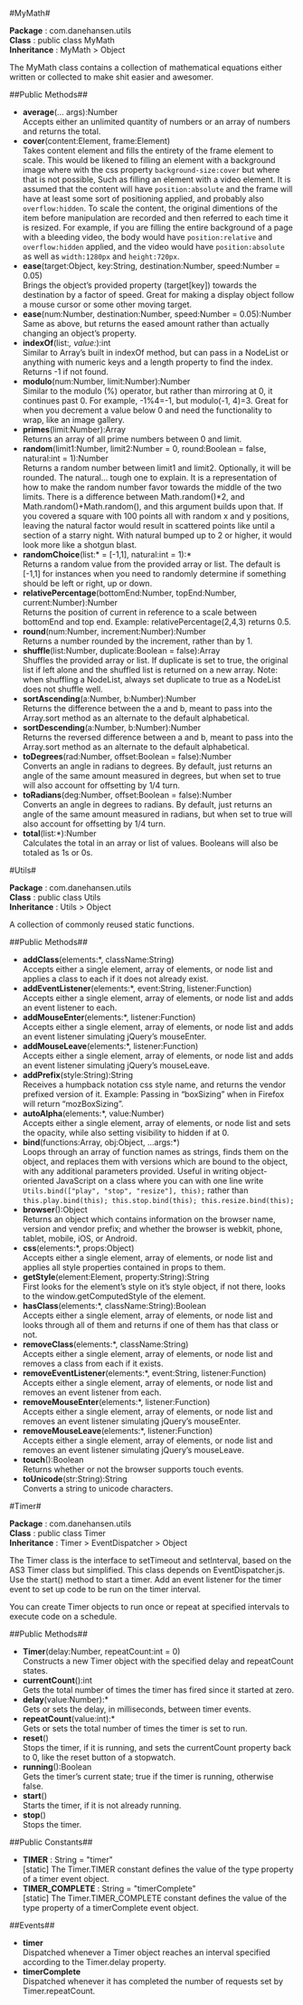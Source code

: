 #MyMath#

__Package__ : com.danehansen.utils  
__Class__ : public class MyMath  
__Inheritance__ : MyMath > Object

The MyMath class contains a collection of mathematical equations either written or collected to make shit easier and awesomer.

##Public Methods##

* __average__(... args):Number  
Accepts either an unlimited quantity of numbers or an array of numbers and returns the total. 
* __cover__(content:Element, frame:Element)  
Takes content element and fills the entirety of the frame element to scale. This would be likened to filling an element with a background image where with the css property `background-size:cover` but where that is not possible, Such as filling an element with a video element. It is assumed that the content will have `position:absolute` and the frame will have at least some sort of positioning applied, and probably also `overflow:hidden`. To scale the content, the original dimentions of the item before manipulation are recorded and then referred to each time it is resized. For example, if you are filling the entire background of a page with a bleeding video, the body would have `position:relative` and `overflow:hidden` applied, and the video would have `position:absolute` as well as `width:1280px` and `height:720px`.
* __ease__(target:Object, key:String, destination:Number, speed:Number = 0.05)  
Brings the object’s provided property (target[key]) towards the destination by a factor of speed. Great for making a display object follow a mouse cursor or some other moving target.
* __ease__(num:Number, destination:Number, speed:Number = 0.05):Number  
Same as above, but returns the eased amount rather than actually changing an object’s property.
* __indexOf__(list:*, value:*):int  
Similar to Array’s built in indexOf method, but can pass in a NodeList or anything with numeric keys and a length property to find the index. Returns -1 if not found.
* __modulo__(num:Number, limit:Number):Number  
Similar to the modulo (%) operator, but rather than mirroring at 0, it continues past 0. For example, -1%4=-1, but modulo(-1, 4)=3. Great for when you decrement a value below 0 and need the functionality to wrap, like an image gallery.
* __primes__(limit:Number):Array  
Returns an array of all prime numbers between 0 and limit.
* __random__(limit1:Number, limit2:Number = 0, round:Boolean = false, natural:int = 1):Number  
Returns a random number between limit1 and limit2. Optionally, it will be rounded. The natural... tough one to explain. It is a representation of how to make the random number favor towards the middle of the two limits. There is a difference between Math.random()*2, and Math.random()+Math.random(), and this argument builds upon that. If you covered a square with 100 points all with random x and y positions, leaving the natural factor would result in scattered points like until a section of a starry night. With natural bumped up to 2 or higher, it would look more like a shotgun blast.
* __randomChoice__(list:* = [-1,1], natural:int = 1):*  
Returns a random value from the provided array or list. The default is [-1,1] for instances when you need to randomly determine if something should be left or right, up or down.
* __relativePercentage__(bottomEnd:Number, topEnd:Number, current:Number):Number  
Returns the position of current in reference to a scale between bottomEnd and top end. Example: relativePercentage(2,4,3) returns 0.5.
* __round__(num:Number, increment:Number):Number  
Returns a number rounded by the increment, rather than by 1.
* __shuffle__(list:Number, duplicate:Boolean = false):Array  
Shuffles the provided array or list. If duplicate is set to true, the original list if left alone and the shuffled list is returned on a new array. Note: when shuffling a NodeList, always set duplicate to true as a NodeList does not shuffle well. 
* __sortAscending__(a:Number, b:Number):Number  
Returns the difference between the a and b, meant to pass into the Array.sort method as an alternate to the default alphabetical.
* __sortDescending__(a:Number, b:Number):Number  
Returns the reversed difference between a and b, meant to pass into the Array.sort method as an alternate to the default alphabetical.
* __toDegrees__(rad:Number, offset:Boolean = false):Number  
Converts an angle in radians to degrees. By default, just returns an angle of the same amount measured in degrees, but when set to true will also account for offsetting by 1/4 turn.
* __toRadians__(deg:Number, offset:Boolean = false):Number  
Converts an angle in degrees to radians. By default, just returns an angle of the same amount measured in radians, but when set to true will also account for offsetting by 1/4 turn. 
* __total__(list:*):Number  
Calculates the total in an array or list of values. Booleans will also be totaled as 1s or 0s.

#Utils#

__Package__ : com.danehansen.utils  
__Class__ : public class Utils  
__Inheritance__ : Utils > Object

A collection of commonly reused static functions.

##Public Methods##

* __addClass__(elements:*, className:String)  
Accepts either a single element, array of elements, or node list and applies a class to each if it does not already exist. 
* __addEventListener__(elements:*, event:String, listener:Function)  
Accepts either a single element, array of elements, or node list and adds an event listener to each.
* __addMouseEnter__(elements:*, listener:Function)  
Accepts either a single element, array of elements, or node list and adds an event listener simulating jQuery’s mouseEnter. 
* __addMouseLeave__(elements:*, listener:Function)  
Accepts either a single element, array of elements, or node list and adds an event listener simulating jQuery’s mouseLeave. 
* __addPrefix__(style:String):String  
Receives a humpback notation css style name, and returns the vendor prefixed version of it. Example: Passing in “boxSizing” when in Firefox will return “mozBoxSizing”.
* __autoAlpha__(elements:*, value:Number)  
Accepts either a single element, array of elements, or node list and sets the opacity, while also setting visibility to hidden if at 0. 
* __bind__(functions:Array, obj:Object, ...args:*)  
Loops through an array of function names as strings, finds them on the object, and replaces them with versions which are bound to the object, with any additional parameters provided. Useful in writing object-oriented JavaScript on a class where you can with one line write `Utils.bind(["play", "stop", "resize"], this);` rather than `this.play.bind(this); this.stop.bind(this); this.resize.bind(this);`
* __browser__():Object  
Returns an object which contains information on the browser name, version and vendor prefix; and whether the browser is webkit, phone, tablet, mobile, iOS, or Android.  
* __css__(elements:*, props:Object)  
Accepts either a single element, array of elements, or node list and applies all style properties contained in props to them.  
* __getStyle__(element:Element, property:String):String  
First looks for the element’s style on it’s style object, if not there, looks to the window.getComputedStyle of the element.  
* __hasClass__(elements:*, className:String):Boolean  
Accepts either a single element, array of elements, or node list and looks through all of them and returns if one of them has that class or not.  
* __removeClass__(elements:*, className:String)  
Accepts either a single element, array of elements, or node list and removes a class from each if it exists. 
* __removeEventListener__(elements:*, event:String, listener:Function)  
Accepts either a single element, array of elements, or node list and removes an event listener from each.
* __removeMouseEnter__(elements:*, listener:Function)  
Accepts either a single element, array of elements, or node list and removes an event listener simulating jQuery’s mouseEnter. 
* __removeMouseLeave__(elements:*, listener:Function)  
Accepts either a single element, array of elements, or node list and removes an event listener simulating jQuery’s mouseLeave. 
* __touch__():Boolean  
Returns whether or not the browser supports touch events. 
* __toUnicode__(str:String):String  
Converts a string to unicode characters. 

#Timer#

__Package__ : com.danehansen.utils  
__Class__ : public class Timer  
__Inheritance__ : Timer > EventDispatcher > Object

The Timer class is the interface to setTimeout and setInterval, based on the AS3 Timer class but simplified. This class depends on EventDispatcher.js. Use the start() method to start a timer. Add an event listener for the timer event to set up code to be run on the timer interval.

You can create Timer objects to run once or repeat at specified intervals to execute code on a schedule.

##Public Methods##

* __Timer__(delay:Number, repeatCount:int = 0)  
Constructs a new Timer object with the specified delay and repeatCount states.
* __currentCount__():int  
Gets the total number of times the timer has fired since it started at zero.
* __delay__(value:Number):*  
Gets or sets the delay, in milliseconds, between timer events.
* __repeatCount__(value:int):*  
Gets or sets the total number of times the timer is set to run.
* __reset__()  
Stops the timer, if it is running, and sets the currentCount property back to 0, like the reset button of a stopwatch.
* __running__():Boolean  
Gets the timer’s current state; true if the timer is running, otherwise false.
* __start__()  
Starts the timer, if it is not already running.
* __stop__()  
Stops the timer.

##Public Constants##

* __TIMER__ : String = "timer"  
[static] The Timer.TIMER constant defines the value of the type property of a timer event object.
* __TIMER&#95;COMPLETE__ : String = "timerComplete"  
[static] The Timer.TIMER_COMPLETE constant defines the value of the type property of a timerComplete event object.

##Events##

* __timer__  
Dispatched whenever a Timer object reaches an interval specified according to the Timer.delay property.
* __timerComplete__  
Dispatched whenever it has completed the number of requests set by Timer.repeatCount.